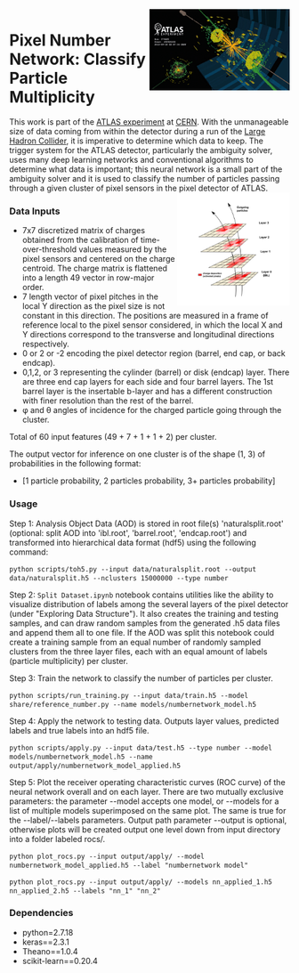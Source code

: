 <img src="documentation/collision.jpg" width=50% align="right"/>

# Pixel Number Network: Classify Particle Multiplicity

This work is part of the [ATLAS experiment](https://atlas.cern/) at [CERN](https://home.cern/).
With the unmanageable size of data coming from within the detector during a run of the [Large Hadron Collider](https://home.cern/science/accelerators/large-hadron-collider), it is imperative to determine which data to keep. The trigger system for the ATLAS detector, particularly the ambiguity solver, uses many deep learning networks and conventional algorithms to determine what data is important; this neural network is a small part of the ambiguity solver and it is used to classify the number of particles passing through a given cluster of pixel sensors in the pixel detector of ATLAS.
<img src="documentation/particle_multiplicity.png" width = 40% align="right"/>

### Data Inputs
* 7x7 discretized matrix of charges obtained from the calibration of time-over-threshold values measured by the pixel sensors and centered on the charge centroid. The charge matrix is flattened into a length 49 vector in row-major order. 
* 7 length vector of pixel pitches in the local Y direction as the pixel size is not constant in this direction. The positions are measured in a frame of reference local to the pixel sensor considered, in which the local X and Y directions correspond to the transverse and longitudinal directions respectively.
* 0 or 2 or -2 encoding the pixel detector region (barrel, end cap, or back endcap).
* 0,1,2, or 3 representing the cylinder (barrel) or disk (endcap) layer. There are three end cap layers for each side and four barrel layers. The 1st barrel layer is the insertable b-layer and has a different construction with finer resolution than the rest of the barrel.
* φ and θ angles of incidence for the charged particle going through the cluster.


Total of 60 input features (49 + 7 + 1 + 1 + 2) per cluster.


The output vector for inference on one cluster is of the shape (1, 3) of probabilities in the following format:


* [1 particle probability, 2 particles probability, 3+ particles probability]


### Usage
Step 1: Analysis Object Data (AOD) is stored in root file(s) 'naturalsplit.root' (optional: split AOD into 'ibl.root', 'barrel.root', 'endcap.root') and transformed into hierarchical data format (hdf5) using the following command:

```
python scripts/toh5.py --input data/naturalsplit.root --output data/naturalsplit.h5 --nclusters 15000000 --type number
```

Step 2: ```	Split Dataset.ipynb ``` notebook contains utilities like the ability to visualize distribution of labels among the several layers of the pixel detector (under "Exploring Data Structure"). It also creates the training and testing samples, and can draw random samples from the generated .h5 data files and append them all to one file. If the AOD was split this notebook could create a training sample from an equal number of randomly sampled clusters from the three layer files, each with an equal amount of labels (particle multiplicity) per cluster. 

Step 3: Train the network to classify the number of particles per cluster.

```
python scripts/run_training.py --input data/train.h5 --model share/reference_number.py --name models/numbernetwork_model.h5
``` 

Step 4: Apply the network to testing data. Outputs layer values, predicted labels and true labels into an hdf5 file.

```
python scripts/apply.py --input data/test.h5 --type number --model models/numbernetwork_model.h5 --name output/apply/numbernetwork_model_applied.h5
```

Step 5: Plot the receiver operating characteristic curves (ROC curve) of the neural network overall and on each layer. There are two mutually exclusive parameters: the parameter --model accepts one model, or --models for  a list of multiple models superimposed on the same plot. The same is true for the --label/--labels parameters. Output path parameter --output is optional, otherwise plots will be created output one level down from input directory into a folder labeled rocs/.

```
python plot_rocs.py --input output/apply/ --model numbernetwork_model_applied.h5 --label "numbernetwork model"
```
```
python plot_rocs.py --input output/apply/ --models nn_applied_1.h5 nn_applied_2.h5 --labels "nn_1" "nn_2"
```

### Dependencies
* python=2.7.18
* keras==2.3.1
* Theano==1.0.4
* scikit-learn==0.20.4

